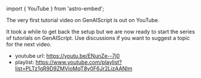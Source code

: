 import { YouTube } from 'astro-embed';

The very first tutorial video on GenAIScript is out on YouTube.

It took a while to get back the setup but we are now ready to start the series of tutorials 
on GenAIScript. Use discussions if you want to suggest a topic for the next video.

- youtube url: https://youtu.be/ENunZe--7j0
- playlist: https://www.youtube.com/playlist?list=PLTz1gR9D9ZMVioMqT8y0F6Jr2LizAANIm

<YouTube id="https://youtu.be/ENunZe--7j0" posterQuality='high' />